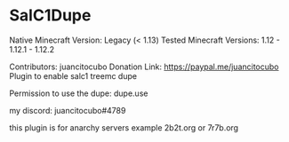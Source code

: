 # SalC1Dupe

Native Minecraft Version: Legacy (< 1.13)
Tested Minecraft Versions: 1.12 - 1.12.1 - 1.12.2

Contributors: juancitocubo
Donation Link: https://paypal.me/juancitocubo
Plugin to enable salc1 treemc dupe

Permission to use the dupe: dupe.use

my discord: juancitocubo#4789

this plugin is for anarchy servers example 2b2t.org or 7r7b.org
